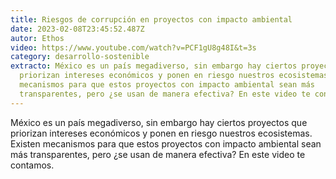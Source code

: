 ```yaml
---
title: Riesgos de corrupción en proyectos con impacto ambiental
date: 2023-02-08T23:45:52.487Z
autor: Ethos
video: https://www.youtube.com/watch?v=PCF1gU8g48I&t=3s
category: desarrollo-sostenible
extracto: México es un país megadiverso, sin embargo hay ciertos proyectos que
  priorizan intereses económicos y ponen en riesgo nuestros ecosistemas. Existen
  mecanismos para que estos proyectos con impacto ambiental sean más
  transparentes, pero ¿se usan de manera efectiva? En este video te contamos.
---
```

México es un país megadiverso, sin embargo hay ciertos proyectos que priorizan intereses económicos y ponen en riesgo nuestros ecosistemas. Existen mecanismos para que estos proyectos con impacto ambiental sean más transparentes, pero ¿se usan de manera efectiva? En este video te contamos.